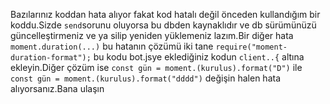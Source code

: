 Bazılarınız koddan hata alıyor fakat kod hatalı değil önceden kullandığım bir koddu.Sizde ``send``sorunu oluyorsa bu dbden kaynaklıdır ve
db sürümünüzü güncelleştirmeniz ve ya silip yeniden yüklemeniz lazım.Bir diğer hata ``moment.duration(...)`` bu hatanın çözümü iki tane `require("moment-duration-format");`
bu kodu bot.jsye eklediğiniz kodun ``client..{`` altına ekleyin.Diğer çözüm ise `const gün = moment.(kurulus).format("D")` ile `const gün = moment.(kurulus).format("dddd")`
değişin halen hata alıyorsanız.Bana ulaşın
